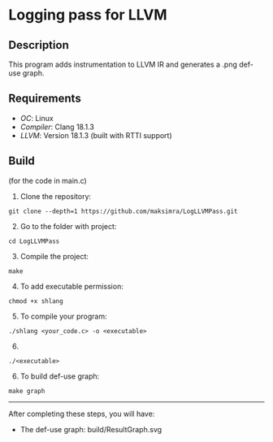 # Logging pass for LLVM
## Description
This program adds instrumentation to LLVM IR and generates a .png def-use graph. 
## Requirements
- *OC*: Linux
- *Compiler*: Clang 18.1.3
- *LLVM*: Version 18.1.3 (built with RTTI support)
## Build
(for the code in main.c)
1) Clone the repository:
```
git clone --depth=1 https://github.com/maksimra/LogLLVMPass.git
```
2) Go to the folder with project:
```
cd LogLLVMPass
```
3) Compile the project:
```
make
```
4) To add executable permission:
```
chmod +x shlang
```
5) To compile your program:
```
./shlang <your_code.c> -o <executable>
```
6)
```
./<executable>
```
6) To build def-use graph:
```
make graph
```

***

After completing these steps, you will have:

- The def-use graph: build/ResultGraph.svg